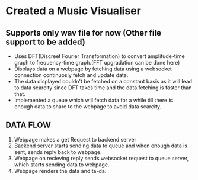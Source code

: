 # Created a Music Visualiser

## Supports only wav file for now (Other file support to be added)

* Uses DFT(Discreet Fourier Transformation) to convert amplitude-time graph to frequency-time graph.(FFT upgradation can be done here)
* Displays data on a webpage by fetching data using a websocket connection continuosly fetch and update data.
* The data displayed couldn't be fetched on a constant basis as it will lead to data scarcity since DFT takes time and the data fetching is faster than that.
* Implemented a queue which will fetch data for a while till there is enough data to share to the webpage to avoid data scarcity.


## DATA FLOW
1. Webpage makes a get Request to backend server 
2. Backend server starts sending data to queue and when enough data is sent, sends reply back to webpage.
3. Webpage on recieving reply sends websocket request to queue server, which starts sending data to webpage.
4. Webpage renders the data and ta-da.
